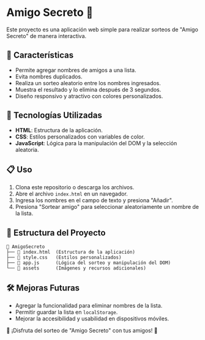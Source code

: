 # Amigo Secreto 🎉

Este proyecto es una aplicación web simple para realizar sorteos de "Amigo Secreto" de manera interactiva.

## 📌 Características
- Permite agregar nombres de amigos a una lista.
- Evita nombres duplicados.
- Realiza un sorteo aleatorio entre los nombres ingresados.
- Muestra el resultado y lo elimina después de 3 segundos.
- Diseño responsivo y atractivo con colores personalizados.

## 🚀 Tecnologías Utilizadas
- **HTML**: Estructura de la aplicación.
- **CSS**: Estilos personalizados con variables de color.
- **JavaScript**: Lógica para la manipulación del DOM y la selección aleatoria.

## 📋 Uso
1. Clona este repositorio o descarga los archivos.
2. Abre el archivo `index.html` en un navegador.
3. Ingresa los nombres en el campo de texto y presiona "Añadir".
4. Presiona "Sortear amigo" para seleccionar aleatoriamente un nombre de la lista.
## 📁 Estructura del Proyecto
```
📂 AmigoSecreto
├── 📄 index.html  (Estructura de la aplicación)
├── 📄 style.css   (Estilos personalizados)
├── 📄 app.js      (Lógica del sorteo y manipulación del DOM)
└── 📂 assets      (Imágenes y recursos adicionales)
```


## 🛠 Mejoras Futuras
- Agregar la funcionalidad para eliminar nombres de la lista.
- Permitir guardar la lista en `localStorage`.
- Mejorar la accesibilidad y usabilidad en dispositivos móviles.

📌 ¡Disfruta del sorteo de "Amigo Secreto" con tus amigos! 🎁

